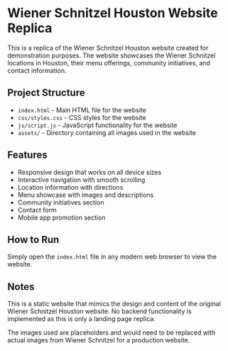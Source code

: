 # Wiener Schnitzel Houston Website Replica

This is a replica of the Wiener Schnitzel Houston website created for demonstration purposes. The website showcases the Wiener Schnitzel locations in Houston, their menu offerings, community initiatives, and contact information.

## Project Structure

- `index.html` - Main HTML file for the website
- `css/styles.css` - CSS styles for the website
- `js/script.js` - JavaScript functionality for the website
- `assets/` - Directory containing all images used in the website

## Features

- Responsive design that works on all device sizes
- Interactive navigation with smooth scrolling
- Location information with directions
- Menu showcase with images and descriptions
- Community initiatives section
- Contact form
- Mobile app promotion section

## How to Run

Simply open the `index.html` file in any modern web browser to view the website.

## Notes

This is a static website that mimics the design and content of the original Wiener Schnitzel Houston website. No backend functionality is implemented as this is only a landing page replica.

The images used are placeholders and would need to be replaced with actual images from Wiener Schnitzel for a production website.
